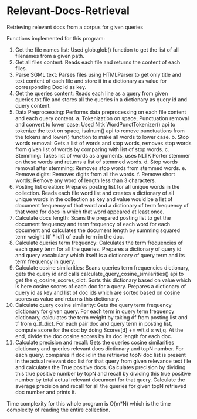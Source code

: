 # Relevant-Docs-Retrieval
Retrieving relevant docs from a corpus for given queries

Functions implemented for this program: 
1.	Get the file names list: Used glob.glob() function to get the list of all filenames from a given path.
2.	Get all files content: Reads each file and returns the content of each files.
3.	Parse SGML text: Parses files using HTMLParser to get only title and text content of each file and store it in a dictionary as value for corresponding Doc Id as key.
4.	Get the queries content:  Reads each line as a query from given queries.txt file and stores all the queries in a dictionary as query id and query content.
5.	Data Preprocessing: Performs data preprocessing on each file content and each query content.
a.	Tokenization on space, Punctuation removal and convert to lower case: Used Nltk WordPunctTokenizer() api to tokenize the text on space, isalnum() api to remove punctuations from the tokens and lower() function to make all words to lower case.
b.	Stop words removal: Gets a list of words and stop words, removes stop words from given list of words by comparing with list of stop words.
c.	Stemming: Takes list of words as arguments, uses NLTK Porter stemmer on these words and returns a list of stemmed words.
d.	Stop words removal after stemming: Removes stop words from stemmed words.
e.	Remove digits: Removes digits from all the words.
f.	Remove short words: Remove any word of length less than 3 characters.
6.	Posting list creation: Prepares posting list for all unique words in the collection. Reads each file word list and creates a dictionary of all unique words in the collection as key and value would be a list of document frequency of that word and a dictionary of term frequency of that word for docs in which that word appeared at least once.
7.	Calculate docs length: Scans the prepared posting list to get the document frequency and term frequency of each word for each document and calculates the document length by summing squared term weight (tf * idf) of each term in the doc.
8.	Calculate queries term frequency: Calculates the term frequencies of each query term for all the queries. Prepares a dictionary of query id and query vocabulary which itself is a dictionary of query term and its term frequency in query.
9.	Calculate cosine similarities: Scans queries term frequencies dictionary, gets the query id and calls calculate_query_cosine_similarities() api to get the q_cosine_scores_dict. Sorts this dictionary based on value which is here cosine scores of each doc for a query. Prepares a dictionary of query id as key and list of doc ids which are sorted based on cosine scores as value and returns this dictionary.
10.	Calculate query cosine similarity: Gets the query term frequency dictionary for given query. For each term in query term frequency dictionary, calculates the term weight by taking df from posting list and tf from q_tf_dict. For each pair doc and query term in posting list, compute score for the doc by doing Scores[d] += wft,d × wt,q. At the end, divide the doc cosine scores by its doc length for each doc. 
11.	Calculate precision and recall: Gets the queries cosine similarities dictionary and queries relevant docs dictionary and topN number. For each query, compares if doc id in the retrieved topN doc list is present in the actual relevant doc list for that query from given relevance text file and calculates the True positive docs. Calculates precision by dividing this true positive number by topN and recall by dividing this true positive number by total actual relevant document for that query. Calculate the average precision and recall for all the queries for given topN retrieved doc number and prints it.

Time complexity for this whole program is O(m*N) which is the time complexity of reading the entire collection.
